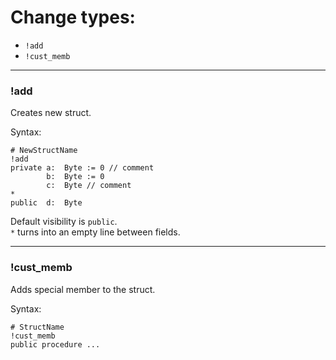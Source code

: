 ﻿


# Change types:

- `!add`
- `!cust_memb`

---
### !add

Creates new struct.

Syntax:
```
# NewStructName
!add
private	a:	Byte := 0 // comment
		b:	Byte := 0
		c:	Byte // comment
*
public	d:	Byte
```
Default visibility is `public`.\
`*` turns into an empty line between fields.

---
### !cust_memb

Adds special member to the struct.

Syntax:
```
# StructName
!cust_memb
public procedure ...
```


